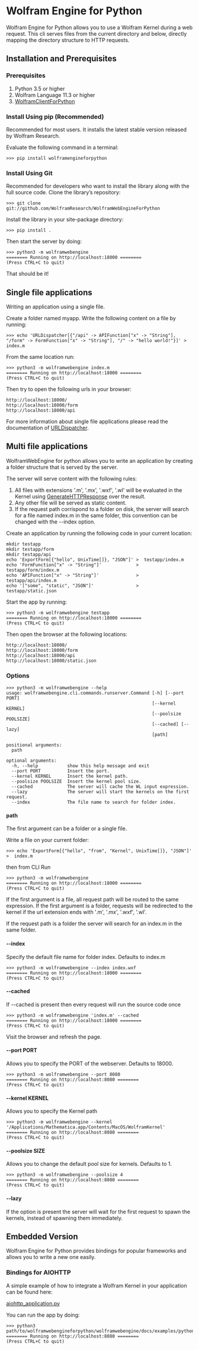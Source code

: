 # Wolfram Engine for Python

Wolfram Engine for Python allows you to use a Wolfram Kernel during a web request.
This cli serves files from the current directory and below, directly mapping the directory structure to HTTP requests.

## Installation and Prerequisites

### Prerequisites

1. Python 3.5 or higher
2. Wolfram Language 11.3 or higher
3. [WolframClientForPython](!https://github.com/WolframResearch/WolframClientForPython)

### Install Using pip (Recommended)
Recommended for most users. It installs the latest stable version released by Wolfram Research.

Evaluate the following command in a terminal:

```
>>> pip install wolframengineforpython
```

### Install Using Git

Recommended for developers who want to install the library along with the full source code.
Clone the library’s repository:

```
>>> git clone git://github.com/WolframResearch/WolframWebEngineForPython
```

Install the library in your site-package directory:

```
>>> pip install .
```

Then start the server by doing:

```
>>> python3 -m wolframwebengine
======== Running on http://localhost:18000 ========
(Press CTRL+C to quit)
```

That should be it!

## Single file applications

Writing an application using a single file.

Create a folder named myapp.
Write the following content on a file by running:

```
>>> echo 'URLDispatcher[{"/api" -> APIFunction["x" -> "String"], "/form" -> FormFunction["x" -> "String"], "/" -> "hello world!"}]' >  index.m
```

From the same location run:

```
>>> python3 -m wolframwebengine index.m
======== Running on http://localhost:18000 ========
(Press CTRL+C to quit)
```

Then try to open the following urls in your browser:

```
http://localhost:18000/
http://localhost:18000/form
http://localhost:18000/api
```

For more information about single file applications please read the documentation of [URLDispatcher](https://reference.wolfram.com/language/ref/URLDispatcher.html).

## Multi file applications

WolframWebEngine for python allows you to write an application by creating a folder structure that is served by the server.

The server will serve content with the following rules:

1. All files with extensions '.m', '.mx', '.wxf', '.wl' will be evaluated in the Kernel using [GenerateHTTPResponse](https://reference.wolfram.com/language/ref/GenerateHTTPResponse.html) over the result.
2. Any other file will be served as static content.
3. If the request path corrispond to a folder on disk, the server will search for a file named index.m in the same folder, this convention can be changed with the --index option.

Create an application by running the following code in your current location:

```
mkdir testapp
mkdir testapp/form
mkdir testapp/api
echo 'ExportForm[{"hello", UnixTime[]}, "JSON"]' >  testapp/index.m
echo 'FormFunction["x" -> "String"]'             >  testapp/form/index.m
echo 'APIFunction["x" -> "String"]'              >  testapp/api/index.m
echo '["some", "static", "JSON"]'                >  testapp/static.json
```

Start the app by running:

```
>>> python3 -m wolframwebengine testapp
======== Running on http://localhost:18000 ========
(Press CTRL+C to quit)
```

Then open the browser at the following locations:
```
http://localhost:18000/
http://localhost:18000/form
http://localhost:18000/api
http://localhost:18000/static.json
```

### Options

```
>>> python3 -m wolframwebengine --help
usage: wolframwebengine.cli.commands.runserver.Command [-h] [--port PORT]
                                                       [--kernel KERNEL]
                                                       [--poolsize POOLSIZE]
                                                       [--cached] [--lazy]
                                                       [path]

positional arguments:
  path

optional arguments:
  -h, --help           show this help message and exit
  --port PORT          Insert the port.
  --kernel KERNEL      Insert the kernel path.
  --poolsize POOLSIZE  Insert the kernel pool size.
  --cached             The server will cache the WL input expression.
  --lazy               The server will start the kernels on the first request.
  --index              The file name to search for folder index.
```

#### path

The first argument can be a folder or a single file.

Write a file on your current folder:

```
>>> echo 'ExportForm[{"hello", "from", "Kernel", UnixTime[]}, "JSON"]' >  index.m
```

then from CLI Run

```
>>> python3 -m wolframwebengine
======== Running on http://localhost:18000 ========
(Press CTRL+C to quit)
```

If the first argument is a file, all request path will be routed to the same expression.
If the first argument is a folder, requests will be redirected to the kernel if the url extension ends with '.m', '.mx', '.wxf', '.wl'.

If the request path is a folder the server will search for an index.m in the same folder.

#### --index

Specify the default file name for folder index.
Defaults to index.m

```
>>> python3 -m wolframwebengine --index index.wxf
======== Running on http://localhost:18000 ========
(Press CTRL+C to quit)
```


#### --cached

If --cached is present then every request will run the source code once

```
>>> python3 -m wolframwebengine 'index.m' --cached
======== Running on http://localhost:18000 ========
(Press CTRL+C to quit)
```

Visit the browser and refresh the page.


#### --port PORT

Allows you to specify the PORT of the webserver. Defaults to 18000.

```
>>> python3 -m wolframwebengine --port 8080
======== Running on http://localhost:8080 ========
(Press CTRL+C to quit)
```

#### --kernel KERNEL

Allows you to specify the Kernel path

```
>>> python3 -m wolframwebengine --kernel '/Applications/Mathematica.app/Contents/MacOS/WolframKernel'
======== Running on http://localhost:8080 ========
(Press CTRL+C to quit)
```

#### --poolsize SIZE

Allows you to change the default pool size for kernels. Defaults to 1.

```
>>> python3 -m wolframwebengine --poolsize 4
======== Running on http://localhost:8080 ========
(Press CTRL+C to quit)
```


#### --lazy 

If the option is present the server will wait for the first request to spawn the kernels, instead of spawning them immediately.

## Embedded Version

Wolfram Engine for Python provides bindings for popular frameworks and allows you to write a new one easily.

### Bindings for AIOHTTP

A simple example of how to integrate a Wolfram Kernel in your application can be found here:

[aiohttp_application.py](https://stash.wolfram.com/projects/LCL/repos/wolframwebengineforpython/browse/wolframwebengine/docs/examples/python/aiohttp_application.py)

You can run the app by doing:

```
>>> python3 path/to/wolframwebengineforpython/wolframwebengine/docs/examples/python/aiohttp_application.py
======== Running on http://localhost:8080 ========
(Press CTRL+C to quit)
```